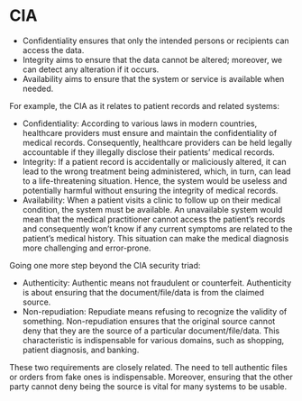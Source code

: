 # CIA

* Confidentiality ensures that only the intended persons or recipients can access the data.
* Integrity aims to ensure that the data cannot be altered; moreover, we can detect any alteration if it occurs.
* Availability aims to ensure that the system or service is available when needed.

For example, the CIA as it relates to patient records and related systems:

* Confidentiality: According to various laws in modern countries, healthcare providers must ensure and maintain the confidentiality of medical records. Consequently, healthcare providers can be held legally accountable if they illegally disclose their patients’ medical records.
* Integrity: If a patient record is accidentally or maliciously altered, it can lead to the wrong treatment being administered, which, in turn, can lead to a life-threatening situation. Hence, the system would be useless and potentially harmful without ensuring the integrity of medical records.
* Availability: When a patient visits a clinic to follow up on their medical condition, the system must be available. An unavailable system would mean that the medical practitioner cannot access the patient’s records and consequently won’t know if any current symptoms are related to the patient’s medical history. This situation can make the medical diagnosis more challenging and error-prone.

Going one more step beyond the CIA security triad:

* Authenticity: Authentic means not fraudulent or counterfeit. Authenticity is about ensuring that the document/file/data is from the claimed source.
* Non-repudiation: Repudiate means refusing to recognize the validity of something. Non-repudiation ensures that the original source cannot deny that they are the source of a particular document/file/data. This characteristic is indispensable for various domains, such as shopping, patient diagnosis, and banking.

These two requirements are closely related. The need to tell authentic files or orders from fake ones is indispensable. Moreover, ensuring that the other party cannot deny being the source is vital for many systems to be usable.

